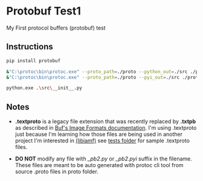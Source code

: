 # Protobuf Test1

My First protocol buffers (protobuf) test

## Instructions

```sh
pip install protobuf

&"C:\protoc\bin\protoc.exe" --proto_path=./proto --python_out=./src ./proto/AddressBook.proto
&"C:\protoc\bin\protoc.exe" --proto_path=./proto --pyi_out=./src ./proto/AddressBook.proto

python.exe .\src\__init__.py
```

## Notes

- **.textproto** is a legacy file extension that was recently replaced by **.txtpb** as described in [Buf's Image Formats documentation](https://buf.build/docs/reference/inputs#image-formats). I'm using .textproto just because I'm learning how those files are being used in another project I'm interested in [(libiamf)](https://github.com/AOMediaCodec/libiamf) see [tests folder](https://github.com/AOMediaCodec/libiamf/tree/main/tests) for sample .textproto files.

- **DO NOT** modify any file with *_pb2.py* or *_pb2.pyi* suffix in the filename. These files are meant to be auto generated with protoc cli tool from source .proto files in proto folder.